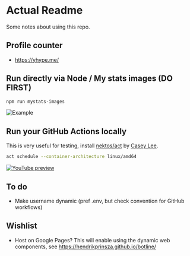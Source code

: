 # Actual Readme
Some notes about using this repo.

## Profile counter
- https://yhype.me/

## Run directly via Node / My stats images (DO FIRST)
```sh
npm run mystats-images
```
![Example](storage/samples/npm-run-mystats-images.gif)

## Run your GitHub Actions locally
This is very useful for testing, install [nektos/act](https://github.com/nektos/act) by [Casey Lee](https://cplee.org/).
```sh
act schedule --container-architecture linux/amd64
```
[![YouTube preview](https://img.youtube.com/vi/Dee1FYYUP9I/0.jpg)](https://www.youtube.com/watch?v=Dee1FYYUP9I)

## To do
- Make username dynamic (pref .env, but check convention for GitHub workflows)

## Wishlist
- Host on Google Pages? This will enable using the dynamic web components, see https://hendrikprinsza.github.io/botline/
